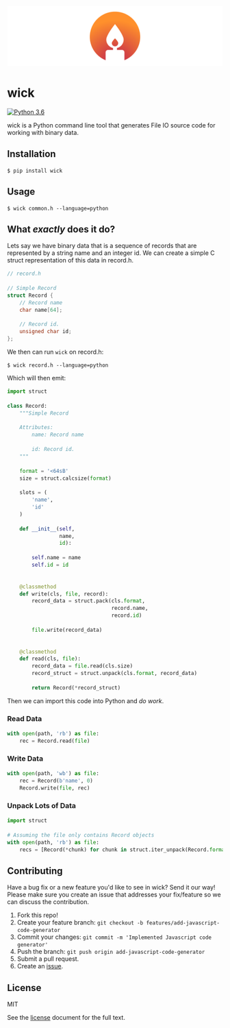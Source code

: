 # [![wick](.media/logo.svg)](https://github.com/JoshuaSkelly/wick)

# wick

[![Python 3.6](https://img.shields.io/badge/python-3.6-blue.svg)]()

wick is a Python command line tool that generates File IO source code for working with binary data.

## Installation

```shell
$ pip install wick
```

## Usage

```shell
$ wick common.h --language=python
```

## What _exactly_ does it do?

Lets say we have binary data that is a sequence of records that are represented by a string name and an integer id. We can create a simple C struct representation of this data in record.h.

```C
// record.h

// Simple Record
struct Record {
    // Record name
    char name[64];

    // Record id.
    unsigned char id;
};
```

We then can run `wick` on record.h:

```shell
$ wick record.h --language=python
```

Which will then emit:

```python
import struct

class Record:
    """Simple Record
    
    Attributes:
        name: Record name
    
        id: Record id.
    """

    format = '<64sB'
    size = struct.calcsize(format)

    slots = (
        'name',
        'id'
    )

    def __init__(self,
                 name,
                 id):
    
        self.name = name
        self.id = id
    

    @classmethod
    def write(cls, file, record):
        record_data = struct.pack(cls.format, 
                                  record.name,
                                  record.id)
    
        file.write(record_data)
    

    @classmethod
    def read(cls, file):
        record_data = file.read(cls.size)
        record_struct = struct.unpack(cls.format, record_data)
    
        return Record(*record_struct)
```

Then we can import this code into Python and _do work_.

### Read Data
```python
with open(path, 'rb') as file:
    rec = Record.read(file)
```

### Write Data
```python
with open(path, 'wb') as file:
    rec = Record(b'name', 0)
    Record.write(file, rec)
```

### Unpack Lots of Data
```python
import struct

# Assuming the file only contains Record objects
with open(path, 'rb') as file:
    recs = [Record(*chunk) for chunk in struct.iter_unpack(Record.format, file.read())]
```

## Contributing
Have a bug fix or a new feature you'd like to see in wick? Send it our way! Please make sure you create an issue that addresses your fix/feature so we can discuss the contribution.

1. Fork this repo!
2. Create your feature branch: `git checkout -b features/add-javascript-code-generator`
3. Commit your changes: `git commit -m 'Implemented Javascript code generator'`
4. Push the branch: `git push origin add-javascript-code-generator`
5. Submit a pull request.
6. Create an [issue](https://github.com/joshuaskelly/wick/issues/new).

## License
MIT

See the [license](./LICENSE) document for the full text.
